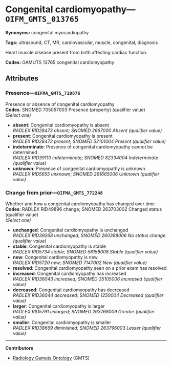 # Congenital cardiomyopathy—`OIFM_GMTS_013765`

**Synonyms:** congenital myocardiopathy

**Tags:** ultrasound, CT, MR, cardiovascular, muscle, congenital, diagnosis

Heart muscle disease present from birth affecting cardiac function.

**Codes:** GAMUTS 13765 congenital cardiomyopathy

## Attributes

### Presence—`OIFMA_GMTS_710876`

Presence or absence of congenital cardiomyopathy  
**Codes**: SNOMED 705057003 Presence (property) (qualifier value)  
*(Select one)*

- **absent**: Congenital cardiomyopathy is absent  
_RADLEX RID28473 absent; SNOMED 2667000 Absent (qualifier value)_
- **present**: Congenital cardiomyopathy is present  
_RADLEX RID28472 present; SNOMED 52101004 Present (qualifier value)_
- **indeterminate**: Presence of congenital cardiomyopathy cannot be determined  
_RADLEX RID39110 indeterminate; SNOMED 82334004 Indeterminate (qualifier value)_
- **unknown**: Presence of congenital cardiomyopathy is unknown  
_RADLEX RID5655 unknown; SNOMED 261665006 Unknown (qualifier value)_

### Change from prior—`OIFMA_GMTS_772248`

Whether and how a congenital cardiomyopathy has changed over time  
**Codes**: RADLEX RID49896 change; SNOMED 263703002 Changed status (qualifier value)  
*(Select one)*

- **unchanged**: Congenital cardiomyopathy is unchanged  
_RADLEX RID39268 unchanged; SNOMED 260388006 No status change (qualifier value)_
- **stable**: Congenital cardiomyopathy is stable  
_RADLEX RID5734 stable; SNOMED 58158008 Stable (qualifier value)_
- **new**: Congenital cardiomyopathy is new  
_RADLEX RID5720 new; SNOMED 7147002 New (qualifier value)_
- **resolved**: Congenital cardiomyopathy seen on a prior exam has resolved  
- **increased**: Congenital cardiomyopathy has increased  
_RADLEX RID36043 increased; SNOMED 35105006 Increased (qualifier value)_
- **decreased**: Congenital cardiomyopathy has decreased  
_RADLEX RID36044 decreased; SNOMED 1250004 Decreased (qualifier value)_
- **larger**: Congenital cardiomyopathy is larger  
_RADLEX RID5791 enlarged; SNOMED 263768009 Greater (qualifier value)_
- **smaller**: Congenital cardiomyopathy is smaller  
_RADLEX RID38669 diminished; SNOMED 263796003 Lesser (qualifier value)_

---

**Contributors**

- [Radiology Gamuts Ontology](https://gamuts.net/) (GMTS)